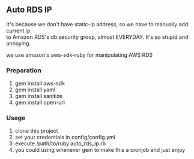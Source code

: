 ## Auto RDS IP

It's because we don't have static-ip address, so we have to manually add current ip  
to Amazon RDS's db security group, almost EVERYDAY. It's so stupid and annoying.  

we use amazon's aws-sdk-ruby for manipulating AWS RDS

### Preparation

1. gem install aws-sdk
2. gem install yaml
3. gem install sanitize
4. gem install open-uri

### Usage

1. clone this project  
2. set your credentials in config/config.yml
3. execute /path/to/ruby auto_rds_ip.rb
4. you could using whenever gem to make this a cronjob and just enjoy